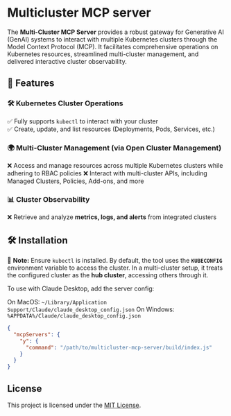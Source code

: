 # Multicluster MCP server

The **Multi-Cluster MCP Server** provides a robust gateway for Generative AI (GenAI) systems to interact with multiple Kubernetes clusters through the Model Context Protocol (MCP). It facilitates comprehensive operations on Kubernetes resources, streamlined multi-cluster management, and delivered interactive cluster observability.

## **🚀 Features**

### 🛠 Kubernetes Cluster Operations

✅ Fully supports `kubectl` to interact with your cluster  
✅ Create, update, and list resources (Deployments, Pods, Services, etc.)  

### 🌍 Multi-Cluster Management (via Open Cluster Management)

❌ Access and manage resources across multiple Kubernetes clusters while adhering to RBAC policies
❌ Interact with multi-cluster APIs, including Managed Clusters, Policies, Add-ons, and more  

### 📊 Cluster Observability

❌ Retrieve and analyze **metrics, logs, and alerts** from integrated clusters  

## **🛠 Installation**  

📌 **Note:** Ensure `kubectl` is installed. By default, the tool uses the **`KUBECONFIG`** environment variable to access the cluster. In a multi-cluster setup, it treats the configured cluster as the **hub cluster**, accessing others through it.

To use with Claude Desktop, add the server config:

On MacOS: `~/Library/Application Support/Claude/claude_desktop_config.json`
On Windows: `%APPDATA%/Claude/claude_desktop_config.json`

```json
{
  "mcpServers": {
    "y": {
      "command": "/path/to/multicluster-mcp-server/build/index.js"
    }
  }
}
```

## License

This project is licensed under the [MIT License](LICENSE).

